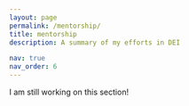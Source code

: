 ```yaml
---
layout: page
permalink: /mentorship/
title: mentorship
description: A summary of my efforts in DEI

nav: true
nav_order: 6
---
```


I am still working on this section!
